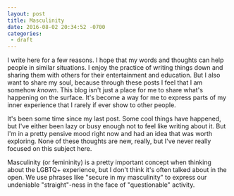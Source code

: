 ```yaml
---
layout: post
title: Masculinity
date: 2016-08-02 20:34:52 -0700
categories:
 - draft
---
```



I write here for a few reasons. I hope that my words and thoughts can help people in similar situations. I enjoy the practice of writing things down and sharing them with others for their entertainment and education. But I also want to share my soul, because through these posts I feel that I am somehow *known*. This blog isn't just a place for me to share what's happening on the surface. It's become a way for me to express parts of my inner experience that I rarely if ever show to other people.

It's been some time since my last post. Some cool things have happened, but I've either been lazy or busy enough not to feel like writing about it. But I'm in a pretty pensive mood right now and had an idea that was worth exploring. None of these thoughts are new, really, but I've never really focused on this subject here.

Masculinity (or femininity) is a pretty important concept when thinking about the LGBTQ+ experience, but I don't think it's often talked about in the open. We use phrases like "secure in my masculinity" to express our undeniable "straight"-ness in the face of "questionable" activity.

 



